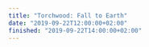 ```yaml
---
title: "Torchwood: Fall to Earth"
date: "2019-09-22T12:00:00+02:00"
finished: "2019-09-22T14:00:00+02:00"
---
```

